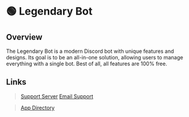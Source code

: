 # 🟢 Legendary Bot 



## Overview

The Legendary Bot is a modern Discord bot with unique features and designs. Its goal is to be an all-in-one solution, allowing users to manage everything with a single bot. Best of all, all features are 100% free.



## Links

> [Support Server](https://discord.gg/BQumAujuvk)
> [Email Support](support@legendary-bot.com)

> [App Directory](https://discord.com/application-directory/1042779235703590913)
